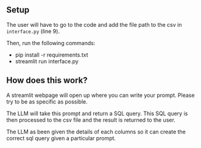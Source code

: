 ## Setup

The user will have to go to the code and add the file path to the csv in `interface.py` (line 9).

Then, run the following commands:

- pip install -r requirements.txt
- streamlit run interface.py

## How does this work?

A streamlit webpage will open up where you can write your prompt. Please try to be as specific as possible.

The LLM will take this prompt and return a SQL query. This SQL query is then processed to the csv file and the result is returned to the user.

The LLM as been given the details of each columns so it can create the correct sql query given a particular prompt.
